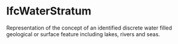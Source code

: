 IfcWaterStratum
===============
Representation of the concept of an identified discrete water filled
geological or surface feature including lakes, rivers and seas.



